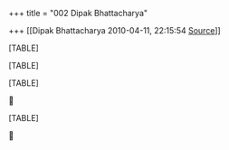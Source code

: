+++
title = "002 Dipak Bhattacharya"

+++
[[Dipak Bhattacharya	2010-04-11, 22:15:54 [Source](https://groups.google.com/g/bvparishat/c/uUnB9cR_-WU)]]



[TABLE]

[TABLE]

[TABLE]



[TABLE]



